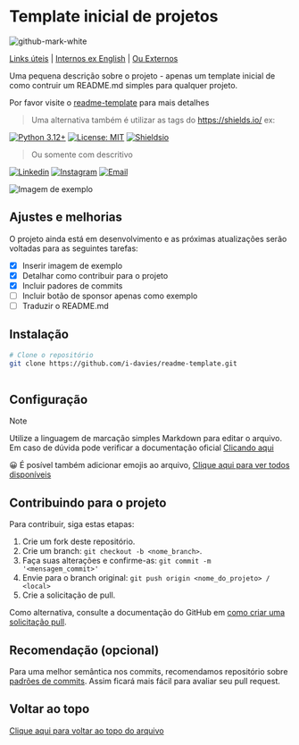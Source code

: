 # Template inicial de projetos

![github-mark-white](https://github.com/user-attachments/assets/ed8869b7-7884-428d-bfb2-11d3ecdd8800)


[Links úteis](.README.md) | [Internos ex English](.README_eg.md) | [Ou Externos](https://github.com/i-davies) 

Uma pequena descrição sobre o projeto -  apenas um template inicial de como contruir um README.md simples para qualquer projeto.

Por favor visite o [readme-template](https://github.com/i-davies/readme-template) para mais detalhes

> Uma alternativa também é utilizar as tags do https://shields.io/ ex:

[![Python 3.12+](https://img.shields.io/badge/python-3.12+-blue.svg)](https://www.python.org/downloads/)
[![License: MIT](https://img.shields.io/badge/License-MIT-yellow.svg)](https://opensource.org/licenses/MIT)
[![Shieldsio](https://img.shields.io/badge/Shields.io-docs-blue)](https://shields.io/docs/logos)

> Ou somente com descritivo

[![Linkedin](https://img.shields.io/badge/Linkedin-1A1B1E?style=for-the-badge)](https://www.linkedin.com/in/i-davies)
[![Instagram](https://img.shields.io/badge/Instagram-1A1B1E?style=for-the-badge)](https://www.linkedin.com/in/i-davies)
[![Email](https://img.shields.io/badge/Email-1A1B1E?style=for-the-badge)](mailto:idavies@outlook.com)


![Imagem de exemplo](https://docs.github.com/assets/cb-170327/mw-1440/images/help/repository/profile-with-readme.webp)

## Ajustes e melhorias

O projeto ainda está em desenvolvimento e as próximas atualizações serão voltadas para as seguintes tarefas:

- [x] Inserir imagem de exemplo
- [x] Detalhar como contribuir para o projeto
- [x] Incluir padores de commits
- [ ] Incluir botão de sponsor apenas como exemplo
- [ ] Traduzir o README.md

## Instalação
```bash
# Clone o repositório
git clone https://github.com/i-davies/readme-template.git
  
```

## Configuração

> [!NOTE]
> Utilize a linguagem de marcação simples Markdown para editar o arquivo.
> Em caso de dúvida pode verificar a documentação oficial [Clicando aqui](https://www.markdownguide.org/)

😀 É posível também adicionar emojis ao arquivo, [Clique aqui para ver todos disponíveis](https://www.webfx.com/tools/emoji-cheat-sheet/)


##  Contribuindo para o projeto

Para contribuir, siga estas etapas:

1. Crie um fork deste repositório.
2. Crie um branch: `git checkout -b <nome_branch>`.
3. Faça suas alterações e confirme-as: `git commit -m '<mensagem_commit>'`
4. Envie para o branch original: `git push origin <nome_do_projeto> / <local>`
5. Crie a solicitação de pull.

Como alternativa, consulte a documentação do GitHub em [como criar uma solicitação pull](https://help.github.com/en/github/collaborating-with-issues-and-pull-requests/creating-a-pull-request).

## Recomendação (opcional)

Para uma melhor semântica nos commits, recomendamos repositório sobre [padrões de commits](https://github.com/iuricode/padroes-de-commits). Assim ficará mais fácil para avaliar seu pull request.

## Voltar ao topo
[Clique aqui para voltar ao topo do arquivo](https://github.com/i-davies/readme-template/#template-inicial-de-projetos)

